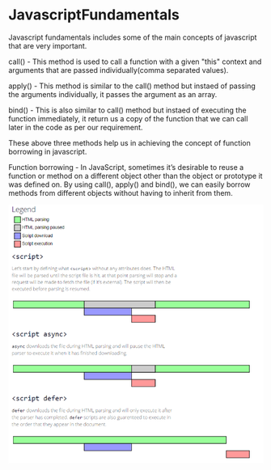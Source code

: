 # JavascriptFundamentals

Javascript fundamentals includes some of the main concepts of javascript that are very important.

call() - This method is used to call a function with a given "this" context and arguments that are passed individually(comma separated values).

apply() - This method is similar to the call() method but instaed of passing the arguments individually, it passes the argument as an array.

bind() - This is also similar to call() method but instaed of executing the function immediately, it return us a copy of the function that we can call later in the code as per our requirement.

These above three methods help us in achieving the concept of function borrowing in javascript.

Function borrowing - In JavaScript, sometimes it’s desirable to reuse a function or method on a different object other than the object or prototype it was defined on. By using call(), apply() and bind(), we can easily borrow methods from different objects without having to inherit from them.

![asyncDeferScript](asyncDeferScript.png)
